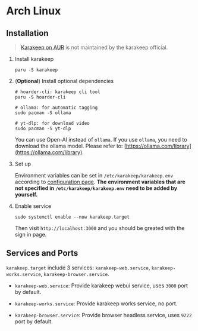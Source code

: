 # Arch Linux

## Installation

> [Karakeep on AUR](https://aur.archlinux.org/packages/karakeep) is not maintained by the karakeep official.

1. Install karakeep

    ```shell
    paru -S karakeep
    ```

2. (**Optional**) Install optional dependencies

    ```shell
    # hoarder-cli: karakeep cli tool
    paru -S hoarder-cli

    # ollama: for automatic tagging
    sudo pacman -S ollama

    # yt-dlp: for download video
    sudo pacman -S yt-dlp
    ```

    You can use Open-AI instead of `ollama`. If you use `ollama`, you need to download the ollama model. Please refer to: [https://ollama.com/library](https://ollama.com/library).

3. Set up

    Environment variables can be set in `/etc/karakeep/karakeep.env` according to [configuration page](/configuration). **The environment variables that are not specified in `/etc/karakeep/karakeep.env` need to be added by yourself.**

4. Enable service

    ```shell
    sudo systemctl enable --now karakeep.target
    ```

    Then visit `http://localhost:3000` and you should be greated with the sign in page.

## Services and Ports

`karakeep.target` include 3 services: `karakeep-web.service`, `karakeep-works.service`, `karakeep-browser.service`.

- `karakeep-web.service`: Provide karakeep webui service, uses `3000` port by default.

- `karakeep-works.service`: Provide karakeep works service, no port.

- `karakeep-browser.service`: Provide browser headless service, uses `9222` port by default.
